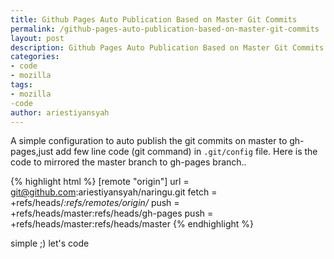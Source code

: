 ```yaml
---
title: Github Pages Auto Publication Based on Master Git Commits
permalink: /github-pages-auto-publication-based-on-master-git-commits
layout: post
description: Github Pages Auto Publication Based on Master Git Commits
categories:
- code
- mozilla
tags:
- mozilla
-code
author: ariestiyansyah
---
```


A simple configuration to auto publish the git commits on master to
gh-pages,just add few line code (git command) in `.git/config` file. Here is
the code to mirrored the master branch to gh-pages branch..

{% highlight html %}
[remote "origin"]
    url = git@github.com:ariestiyansyah/naringu.git
    fetch = +refs/heads/*:refs/remotes/origin/*
    push = +refs/heads/master:refs/heads/gh-pages
    push = +refs/heads/master:refs/heads/master
{% endhighlight %}

simple ;) let's code

